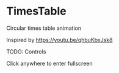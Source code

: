 # TimesTable
Circular times table animation

Inspired by https://youtu.be/qhbuKbxJsk8

TODO: Controls

Click anywhere to enter fullscreen